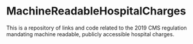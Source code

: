 # MachineReadableHospitalCharges
This is a repository of links and code related to the 2019 CMS regulation mandating machine readable, publicly accessible hospital charges.
